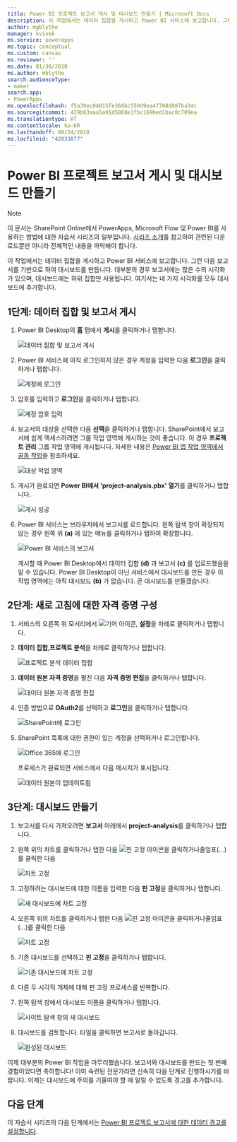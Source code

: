 ```yaml
---
title: Power BI 프로젝트 보고서 게시 및 대시보드 만들기 | Microsoft Docs
description: 이 작업에서는 데이터 집합을 게시하고 Power BI 서비스에 보고합니다. 그런 다음 보고서를 기반으로 하여 대시보드를 만듭니다.
author: mgblythe
manager: kvivek
ms.service: powerapps
ms.topic: conceptual
ms.custom: canvas
ms.reviewer: ''
ms.date: 01/30/2018
ms.author: mblythe
search.audienceType:
- maker
search.app:
- PowerApps
ms.openlocfilehash: f5a39ec04015fe360bc550d9ea4f708d887ba34c
ms.sourcegitcommit: 429b83aaa5a91d5868e1fbc169bed1bac0c709ea
ms.translationtype: HT
ms.contentlocale: ko-KR
ms.lasthandoff: 08/24/2018
ms.locfileid: "42833877"
---
```

# <a name="publish-the-power-bi-project-report-and-create-a-dashboard"></a>Power BI 프로젝트 보고서 게시 및 대시보드 만들기
> [!NOTE]
> 이 문서는 SharePoint Online에서 PowerApps, Microsoft Flow 및 Power BI를 사용하는 방법에 대한 자습서 시리즈의 일부입니다. [시리즈 소개](sharepoint-scenario-intro.md)를 참고하여 관련된 다운로드뿐만 아니라 전체적인 내용을 파악해야 합니다.

이 작업에서는 데이터 집합을 게시하고 Power BI 서비스에 보고합니다. 그런 다음 보고서를 기반으로 하여 대시보드를 만듭니다. 대부분의 경우 보고서에는 많은 수의 시각화가 있으며, 대시보드에는 하위 집합만 사용됩니다. 여기서는 네 가지 시각화를 모두 대시보드에 추가합니다.

## <a name="step-1-publish-the-dataset-and-report"></a>1단계: 데이터 집합 및 보고서 게시
1. Power BI Desktop의 **홈** 탭에서 **게시**를 클릭하거나 탭합니다.
   
    ![데이터 집합 및 보고서 게시](./media/sharepoint-scenario-publish-report/06-01-01-publish.png)
2. Power BI 서비스에 아직 로그인하지 않은 경우 계정을 입력한 다음 **로그인**을 클릭하거나 탭합니다.
   
    ![계정에 로그인](./media/sharepoint-scenario-publish-report/06-01-02-account.png)
3. 암호를 입력하고 **로그인**을 클릭하거나 탭합니다.
   
    ![계정 암호 입력](./media/sharepoint-scenario-publish-report/06-01-03-password.png)
4. 보고서의 대상을 선택한 다음 **선택**을 클릭하거나 탭합니다. SharePoint에서 보고서에 쉽게 액세스하려면 그룹 작업 영역에 게시하는 것이 좋습니다. 이 경우 **프로젝트 관리** 그룹 작업 영역에 게시됩니다. 자세한 내용은 [Power BI 앱 작업 영역에서 공동 작업](https://docs.microsoft.com/power-bi/service-collaborate-power-bi-workspace)을 참조하세요.
   
    ![대상 작업 영역](./media/sharepoint-scenario-publish-report/06-01-04-workspace.png)
5. 게시가 완료되면 **Power BI에서 'project-analysis.pbx' 열기**를 클릭하거나 탭합니다.
   
    ![게시 성공](./media/sharepoint-scenario-publish-report/06-01-05-open-report.png)
6. Power BI 서비스는 브라우저에서 보고서를 로드합니다. 왼쪽 탐색 창이 확장되지 않는 경우 왼쪽 위 **(a)** 에 있는 메뉴를 클릭하거나 탭하여 확장합니다.
   
    ![Power BI 서비스의 보고서](./media/sharepoint-scenario-publish-report/06-01-06-service-report.png)
   
    게시할 때 Power BI Desktop에서 데이터 집합 **(d)** 과 보고서 **(c)** 를 업로드했음을 알 수 있습니다. Power BI Desktop이 아닌 서비스에서 대시보드를 만든 경우 이 작업 영역에는 아직 대시보드 **(b)** 가 없습니다. 곧 대시보드를 만들겠습니다.

## <a name="step-2-configure-credentials-for-refresh"></a>2단계: 새로 고침에 대한 자격 증명 구성
1. 서비스의 오른쪽 위 모서리에서 ![기어 아이콘](./media/sharepoint-scenario-publish-report/icon-gear.png), **설정**을 차례로 클릭하거나 탭합니다.
2. **데이터 집합**,**프로젝트 분석**을 차례로 클릭하거나 탭합니다.
   
    ![프로젝트 분석 데이터 집합](./media/sharepoint-scenario-publish-report/06-01-07-dataset.png)
3. **데이터 원본 자격 증명**을 펼친 다음 **자격 증명 편집**을 클릭하거나 탭합니다.
   
    ![데이터 원본 자격 증명 편집](./media/sharepoint-scenario-publish-report/06-01-08-credentials.png)
4. 인증 방법으로 **OAuth2**를 선택하고 **로그인**을 클릭하거나 탭합니다.
   
    ![SharePoint에 로그인](./media/sharepoint-scenario-publish-report/06-01-09-sign-in.png)
5. SharePoint 목록에 대한 권한이 있는 계정을 선택하거나 로그인합니다.
   
    ![Office 365에 로그인](./media/sharepoint-scenario-publish-report/06-01-10-account.png)
   
    프로세스가 완료되면 서비스에서 다음 메시지가 표시됩니다.
   
    ![데이터 원본이 업데이트됨](./media/sharepoint-scenario-publish-report/06-01-11-updated.png)

## <a name="step-3-create-a-dashboard"></a>3단계: 대시보드 만들기

1. 보고서를 다시 가져오려면 **보고서** 아래에서 **project-analysis**를 클릭하거나 탭합니다.

1. 왼쪽 위의 차트를 클릭하거나 탭한 다음 ![핀 고정 아이콘을 클릭하거나](./media/sharepoint-scenario-publish-report/icon-pin.png)줄임표(...)를 클릭한 다음
   
    ![차트 고정](./media/sharepoint-scenario-publish-report/06-01-12-pin-projected.png)
2. 고정하려는 대시보드에 대한 이름을 입력한 다음 **핀 고정**을 클릭하거나 탭합니다.
   
    ![새 대시보드에 차트 고정](./media/sharepoint-scenario-publish-report/06-01-13-pin-new.png)
3. 오른쪽 위의 차트를 클릭하거나 탭한 다음 ![핀 고정 아이콘을 클릭하거나](./media/sharepoint-scenario-publish-report/icon-pin.png)줄임표(...)를 클릭한 다음
   
    ![차트 고정](./media/sharepoint-scenario-publish-report/06-01-14-pin-variance.png)
4. 기존 대시보드를 선택하고 **핀 고정**을 클릭하거나 탭합니다.
   
    ![기존 대시보드에 차트 고정](./media/sharepoint-scenario-publish-report/06-01-15-pin-existing.png)

5. 다른 두 시각적 개체에 대해 핀 고정 프로세스를 반복합니다.

6. 왼쪽 탐색 창에서 대시보드 이름을 클릭하거나 탭합니다.
   
    ![사이트 탐색 창의 새 대시보드](./media/sharepoint-scenario-publish-report/06-01-16-dashboard-menu.png)

7. 대시보드를 검토합니다. 타일을 클릭하면 보고서로 돌아갑니다.
   
    ![완성된 대시보드](./media/sharepoint-scenario-publish-report/06-01-17-dashboard-completed.png)

이제 대부분의 Power BI 작업을 마무리했습니다. 보고서와 대시보드를 만드는 첫 번째 경험이었다면 축하합니다! 이미 숙련된 전문가라면 신속히 다음 단계로 진행하시기를 바랍니다. 이제는 대시보드에 주의를 기울여야 할 때 알릴 수 있도록 경고를 추가합니다.

## <a name="next-steps"></a>다음 단계
이 자습서 시리즈의 다음 단계에서는 [Power BI 프로젝트 보고서에 대한 데이터 경고를 설정합니다](sharepoint-scenario-alerts-flow.md).

